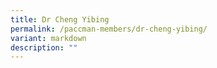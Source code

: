 ```yaml
---
title: Dr Cheng Yibing
permalink: /paccman-members/dr-cheng-yibing/
variant: markdown
description: ""
---
```

